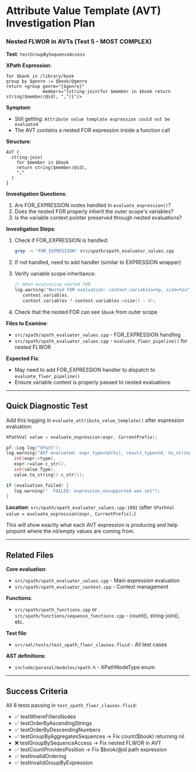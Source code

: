 # Attribute Value Template (AVT) Investigation Plan

### Nested FLWOR in AVTs (Test 5 - MOST COMPLEX)

**Test**: `testGroupBySequenceAccess`

**XPath Expression**:
```xpath
for $book in /library/book
group by $genre := $book/@genre
return <group genre="{$genre}"
              members="{string-join(for $member in $book return string($member/@id), ",")}"/>
```

**Symptom**:
- Still getting: `Attribute value template expression could not be evaluated`
- The AVT contains a nested FOR expression inside a function call

**Structure**:
```
AVT {
  string-join(
    for $member in $book
    return string($member/@id),
    ","
  )
}
```

**Investigation Questions**:
1. Are FOR_EXPRESSION nodes handled in `evaluate_expression()`?
2. Does the nested FOR properly inherit the outer scope's variables?
3. Is the variable context pointer preserved through nested evaluations?

**Investigation Steps**:

1. Check if FOR_EXPRESSION is handled:
   ```bash
   grep -n "FOR_EXPRESSION" src/xpath/xpath_evaluator_values.cpp
   ```

2. If not handled, need to add handler (similar to EXPRESSION wrapper)

3. Verify variable scope inheritance:
   ```cpp
   // When evaluating nested FOR
   log.warning("Nested FOR evaluation: context.variables=%p, size=%zu",
      context.variables,
      context.variables ? context.variables->size() : 0);
   ```

4. Check that the nested FOR can see `$book` from outer scope

**Files to Examine**:
- `src/xpath/xpath_evaluator_values.cpp` - FOR_EXPRESSION handling
- `src/xpath/xpath_evaluator_values.cpp` - `evaluate_flwor_pipeline()` for nested FLWOR

**Expected Fix**:
- May need to add FOR_EXPRESSION handler to dispatch to `evaluate_flwor_pipeline()`
- Ensure variable context is properly passed to nested evaluations

---

## Quick Diagnostic Test

Add this logging in `evaluate_attribute_value_template()` after expression evaluation:

```cpp
XPathVal value = evaluate_expression(expr, CurrentPrefix);

pf::Log log("XPath");
log.warning("AVT evaluated: expr_type=%d(%s), result_type=%d, to_string='%s'",
   int(expr->type),
   expr->value.c_str(),
   int(value.Type),
   value.to_string().c_str());

if (evaluation_failed) {
   log.warning("  FAILED: expression_unsupported was set");
}
```

**Location**: `src/xpath/xpath_evaluator_values.cpp:1092` (after `XPathVal value = evaluate_expression(expr, CurrentPrefix);`)

This will show exactly what each AVT expression is producing and help pinpoint where the nil/empty values are coming from.

---

## Related Files

**Core evaluation**:
- `src/xpath/xpath_evaluator_values.cpp` - Main expression evaluation
- `src/xpath/xpath_evaluator_context.cpp` - Context management

**Functions**:
- `src/xpath/xpath_functions.cpp` or `src/xpath/functions/sequence_functions.cpp` - count(), string-join(), etc.

**Test file**:
- `src/xml/tests/test_xpath_flwor_clauses.fluid` - All test cases

**AST definitions**:
- `include/parasol/modules/xpath.h` - XPathNodeType enum

---

## Success Criteria

All 8 tests passing in `test_xpath_flwor_clauses.fluid`:
- ✅ testWhereFiltersNodes
- ✅ testOrderByAscendingStrings
- ✅ testOrderByDescendingNumbers
- ✅ testGroupByAggregatesSequences → Fix count($book) returning nil
- ❌ testGroupBySequenceAccess → Fix nested FLWOR in AVT
- ✅ testCountProvidesPosition → Fix $book/@id path expression
- ✅ testInvalidOrdering
- ✅ testInvalidGroupByExpression

